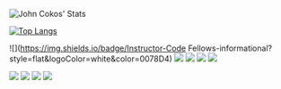 ![John Cokos' Stats](https://github-readme-stats.vercel.app/api?username=johncokos&show_icons=true&theme=dark)

[![Top Langs](https://github-readme-stats.vercel.app/api/top-langs/?username=johncokos)](https://github.com/anuraghazra/github-readme-stats)


![](https://img.shields.io/badge/Instructor-Code Fellows-informational?style=flat&logoColor=white&color=0078D4)
![](https://img.shields.io/badge/Instructor-React-informational?style=flat&logo=react&logoColor=white&color=0078D4)
![](https://img.shields.io/badge/Instructor-Node-informational?style=flat&logo=node.jslogoColor=white&color=0078D4)
![](https://img.shields.io/badge/Instructor-JavaScript-informational?style=flat&logo=javascript&logoColor=white&color=0078D4)
![](https://img.shields.io/badge/Instructor-C#-informational?style=flat&logo=c-sharp&logoColor=white&color=0078D4)

![](https://img.shields.io/badge/Developer-React-informational?style=flat&logo=react&logoColor=white&color=2bbc8a)
![](https://img.shields.io/badge/Developer-Node-informational?style=flat&logo=node.jslogoColor=white&color=2bbc8a)
![](https://img.shields.io/badge/Developer-JavaScript-informational?style=flat&logo=javascript&logoColor=white&color=2bbc8a)
![](https://img.shields.io/badge/Developer-C#-informational?style=flat&logo=c-sharp&logoColor=white&color=2bbc8a)
